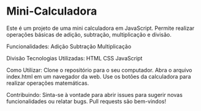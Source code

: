 # Mini-Calculadora
Este é um projeto de uma mini calculadora em JavaScript. Permite realizar operações básicas de adição, subtração, multiplicação e divisão.


Funcionalidades:
Adição
Subtração
Multiplicação


Divisão
Tecnologias Utilizadas:
HTML
CSS
JavaScript


Como Utilizar:
Clone o repositório para o seu computador.
Abra o arquivo index.html em um navegador da web.
Use os botões da calculadora para realizar operações matemáticas.


Contribuindo:
Sinta-se à vontade para abrir issues para sugerir novas funcionalidades ou relatar bugs.
Pull requests são bem-vindos!
